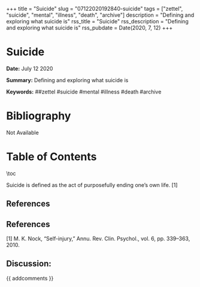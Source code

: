 +++
title = "Suicide"
slug = "07122020192840-suicide"
tags = ["zettel", "suicide", "mental", "illness", "death", "archive"]
description = "Defining and exploring what suicide is"
rss_title = "Suicide"
rss_description = "Defining and exploring what suicide is"
rss_pubdate = Date(2020, 7, 12)
+++



Suicide
=========

**Date:** July 12 2020

**Summary:** Defining and exploring what suicide is

**Keywords:** ##zettel #suicide #mental #illness #death #archive

Bibliography
==========

Not Available

Table of Contents
=========

\toc

Suicide is defined as the act of purposefully ending one’s own life. [1]

## References

## References

[1] M. K. Nock, “Self-injury,” Annu. Rev. Clin. Psychol., vol. 6, pp. 339–363, 2010.
## Discussion: 

{{ addcomments }}
